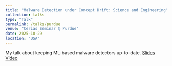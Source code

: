 ```yaml
---
title: "Malware Detection under Concept Drift: Science and Engineering"
collection: talks
type: "Talk"
permalink: /talks/purdue
venue: "Cerias Seminar @ Purdue"
date: 2025-10-29
location: "USA"
---
```


My talk about keeping ML-based malware detectors up-to-date. [Slides](https://marcusbotacin.github.io/files/purdue.pdf) [Video](https://www.youtube.com/watch?v=0NkeCbpqfn0)
